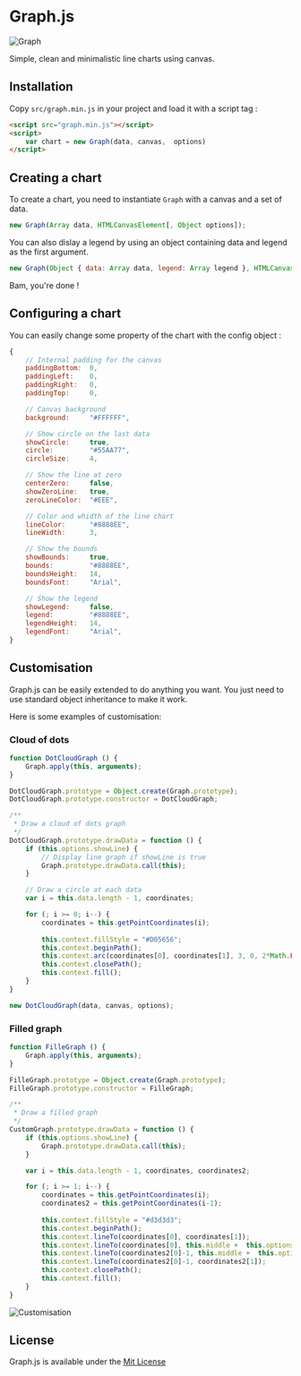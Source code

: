 # Graph.js

![Graph](http://img.jeremy.sh/uploads/big/14613584467762.png)

Simple, clean and minimalistic line charts using canvas.

## Installation
Copy `src/graph.min.js` in your project and load it with a script tag :

```html
<script src="graph.min.js"></script>
<script>
    var chart = new Graph(data, canvas,  options)
</script>
```

## Creating a chart
To create a chart, you need to instantiate `Graph` with a canvas and a set of data.

```javascript
new Graph(Array data, HTMLCanvasElement[, Object options]);
```

You can also dislay a legend by using an object containing data and legend as the first argument.

```javascript
new Graph(Object { data: Array data, legend: Array legend }, HTMLCanvasElement[, Object options]);
```

Bam, you're done !

## Configuring a chart
You can easily change some property of the chart with the config object :

```javascript
{
    // Internal padding for the canvas
    paddingBottom:  0, 
    paddingLeft:    0,
    paddingRight:   0,
    paddingTop:     0,

    // Canvas background
    background:     "#FFFFFF",

    // Show circle on the last data
    showCircle:     true,
    circle:         "#55AA77",
    circleSize:     4,

    // Show the line at zero
    centerZero:     false,
    showZeroLine:   true,
    zeroLineColor:  "#EEE",

    // Color and whidth of the line chart
    lineColor:      "#8888EE",
    lineWidth:      3,

    // Show the bounds
    showBounds:     true,
    bounds:         "#8888EE",
    boundsHeight:   14,
    boundsFont:     "Arial",

    // Show the legend
    showLegend:     false,
    legend:         "#8888EE",
    legendHeight:   14,
    legendFont:     "Arial",
}
```

## Customisation

Graph.js can be easily extended to do anything you want. You just need to use standard object inheritance to make it work.

Here is some examples of customisation:

### Cloud of dots

```javascript
function DotCloudGraph () {
    Graph.apply(this, arguments);
}

DotCloudGraph.prototype = Object.create(Graph.prototype);
DotCloudGraph.prototype.constructor = DotCloudGraph;

/**
 * Draw a cloud of dots graph
 */
DotCloudGraph.prototype.drawData = function () {
    if (this.options.showLine) {
        // Display line graph if showLine is true
        Graph.prototype.drawData.call(this);
    }

    // Draw a circle at each data
    var i = this.data.length - 1, coordinates;

    for (; i >= 0; i--) {
        coordinates = this.getPointCoordinates(i);
        
        this.context.fillStyle = "#D05656";
        this.context.beginPath();
        this.context.arc(coordinates[0], coordinates[1], 3, 0, 2*Math.PI);
        this.context.closePath();
        this.context.fill();
    }
}

new DotCloudGraph(data, canvas, options);
```

### Filled graph

```javascript
function FilleGraph () {
    Graph.apply(this, arguments);
}

FilleGraph.prototype = Object.create(Graph.prototype);
FilleGraph.prototype.constructor = FilleGraph;

/**
 * Draw a filled graph
 */
CustomGraph.prototype.drawData = function () {
    if (this.options.showLine) {
        Graph.prototype.drawData.call(this);
    }

    var i = this.data.length - 1, coordinates, coordinates2;

    for (; i >= 1; i--) {
        coordinates = this.getPointCoordinates(i);
        coordinates2 = this.getPointCoordinates(i-1);
        
        this.context.fillStyle = "#d3d3d3";
        this.context.beginPath();
        this.context.lineTo(coordinates[0], coordinates[1]);
        this.context.lineTo(coordinates[0], this.middle +  this.options.paddingTop);
        this.context.lineTo(coordinates2[0]-1, this.middle +  this.options.paddingTop);
        this.context.lineTo(coordinates2[0]-1, coordinates2[1]);
        this.context.closePath();
        this.context.fill();
    }
}
```

![Customisation](http://img.jeremy.sh/uploads/big/14615687299646.png)

## License
Graph.js is available under the [Mit License](http://opensource.org/licenses/MIT)